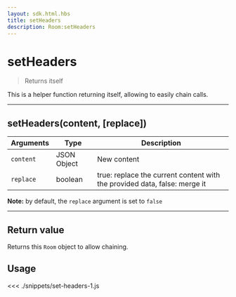 ```yaml
---
layout: sdk.html.hbs
title: setHeaders
description: Room:setHeaders
---
```


# setHeaders

> Returns itself

This is a helper function returning itself, allowing to easily chain calls.

---

## setHeaders(content, [replace])

| Arguments | Type        | Description                                                               |
| --------- | ----------- | ------------------------------------------------------------------------- |
| `content` | JSON Object | New content                                                               |
| `replace` | boolean     | true: replace the current content with the provided data, false: merge it |

**Note:** by default, the `replace` argument is set to `false`

---

## Return value

Returns this `Room` object to allow chaining.

## Usage

<<< ./snippets/set-headers-1.js
